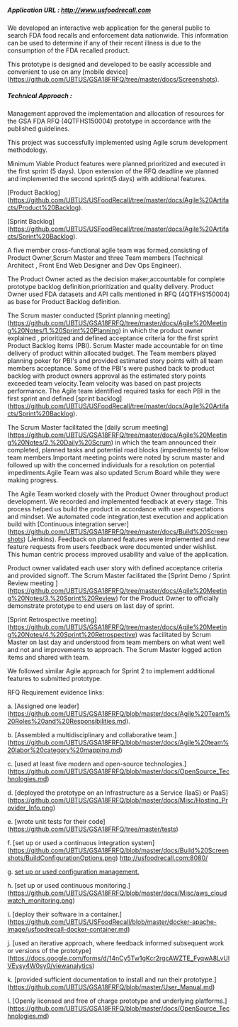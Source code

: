 ##### Application URL : http://www.usfoodrecall.com

We developed an interactive web application for the general public to search FDA food recalls and enforcement data nationwide.
This information can be used to determine if any of their recent illness is due to the consumption of the FDA recalled product.

This prototype is designed and developed to be easily accessible and convenient to use on any [mobile device] (https://github.com/UBTUS/GSA18FRFQ/tree/master/docs/Screenshots). 

##### Technical Approach :

Management approved the implementation and allocation of resources for the GSA FDA RFQ (4QTFHS150004) prototype in accordance with the published guidelines. 

This project was successfully implemented using Agile scrum development methodology. 

Minimum Viable Product features were planned,prioritized and executed in the first sprint (5 days). 
Upon extension of the RFQ deadline we planned and implemented the second sprint(5 days) with additional features.

[Product Backlog] (https://github.com/UBTUS/USFoodRecall/tree/master/docs/Agile%20Artifacts/Product%20Backlog).

[Sprint Backlog] (https://github.com/UBTUS/USFoodRecall/tree/master/docs/Agile%20Artifacts/Sprint%20Backlog).

A five member cross-functional agile team was formed,consisting of Product Owner,Scrum Master and three Team members 
(Technical Architect , Front End Web Designer and Dev Ops Engineer). 

The Product Owner acted as the decision maker,accountable for complete prototype backlog definition,prioritization and quality delivery. Product Owner used FDA datasets and API calls mentioned in RFQ (4QTFHS150004) as base for Product Backlog definition.

The Scrum master conducted  [Sprint planning meeting] (https://github.com/UBTUS/GSA18FRFQ/tree/master/docs/Agile%20Meeting%20Notes/1.%20Sprint%20Planning) 
in which the product owner explained , prioritized and defined acceptance criteria for the first sprint Product Backlog Items (PBI). Scrum Master made accountable for on 
time delivery of product within allocated budget. The Team members played planning poker for PBI's and provided estimated story points with all team members acceptance. 
Some of the PBI's were pushed back to product backlog with product owners approval as the estimated story points exceeded team velocity.Team velocity was based on 
past projects performance. The Agile team identified required tasks for each PBI in the first sprint and defined [sprint backlog] (https://github.com/UBTUS/USFoodRecall/tree/master/docs/Agile%20Artifacts/Sprint%20Backlog).

The Scrum Master facilitated the [daily scrum meeting] (https://github.com/UBTUS/GSA18FRFQ/tree/master/docs/Agile%20Meeting%20Notes/2.%20Daily%20Scrum) in which the team announced their completed, planned tasks and potential road blocks (impediments) to 
fellow team members.Important meeting points were noted by scrum master and followed up with the concerned individuals for a resolution on potential impediments.Agile Team was also updated Scrum Board while they were making progress. 

The Agile Team worked closely with the Product Owner throughout product development. We recorded and implemented feedback at every stage. This process helped us build
the product in accordance with user expectations and mindset. We automated code integration,test execution and application build with [Continuous integration server] (https://github.com/UBTUS/GSA18FRFQ/tree/master/docs/Build%20Screenshots) (Jenkins).
Feedback on planned features were implemented and new feature requests from users feedback were documented under wishlist. This human centric process improved usability and value of the application.

Product owner validated each user story with defined acceptance criteria and provided signoff. The Scrum Master facilitated the [Sprint Demo / Sprint Review meeting ] (https://github.com/UBTUS/GSA18FRFQ/tree/master/docs/Agile%20Meeting%20Notes/3.%20Sprint%20Review) for the Product Owner to officially demonstrate prototype to end users on last day of sprint.

[Sprint Retrospective meeting] (https://github.com/UBTUS/GSA18FRFQ/tree/master/docs/Agile%20Meeting%20Notes/4.%20Sprint%20Retrospective) was facilitated by Scrum Master on last day and understood from team members on what went well and not and improvements to approach.
The Scrum Master logged action items and shared with team.

We followed similar Agile approach for Sprint 2 to implement additional features to submitted prototype.


RFQ Requirement evidence links:

a. [Assigned one leader] (https://github.com/UBTUS/GSA18FRFQ/blob/master/docs/Agile%20Team%20Roles%20and%20Responsibilities.md).

b. [Assembled a multidisciplinary and collaborative team.] (https://github.com/UBTUS/GSA18FRFQ/blob/master/docs/Agile%20team%20labor%20category%20mapping.md)

c. [used at least five modern and open-source technologies.] (https://github.com/UBTUS/GSA18FRFQ/blob/master/docs/OpenSource_Technologies.md)

d. [deployed the prototype on an Infrastructure as a Service (IaaS) or PaaS] (https://github.com/UBTUS/GSA18FRFQ/blob/master/docs/Misc/Hosting_Provider_Info.png)

e. [wrote unit tests for their code] (https://github.com/UBTUS/GSA18FRFQ/tree/master/tests)

f. [set up or used a continuous integration system] (https://github.com/UBTUS/GSA18FRFQ/blob/master/docs/Build%20Screenshots/BuildConfigurationOptions.png) http://usfoodrecall.com:8080/
 
g. [set up or used configuration management.](https://github.com/UBTUS/USFoodRecall/blob/master/fabfile.py)

h. [set up or used continuous monitoring.] (https://github.com/UBTUS/GSA18FRFQ/blob/master/docs/Misc/aws_cloudwatch_monitoring.png)

i. [deploy their software in a container.] (https://github.com/UBTUS/USFoodRecall/blob/master/docker-apache-image/usfoodrecall-docker-container.md)

j. [used an iterative approach, where feedback informed subsequent work or versions of the prototype] (https://docs.google.com/forms/d/14nCy5Tw1gKcr2rgcAWZTE_FyqwA8LvUlVEysy4W0sy0/viewanalytics)

k. [provided sufficient documentation to install and run their prototype.] (https://github.com/UBTUS/GSA18FRFQ/blob/master/User_Manual.md)

l. [Openly licensed and free of charge prototype and underlying platforms.] (https://github.com/UBTUS/GSA18FRFQ/blob/master/docs/OpenSource_Technologies.md)